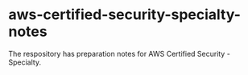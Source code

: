 # aws-certified-security-specialty-notes
The respository has preparation notes for AWS Certified Security - Specialty. 
